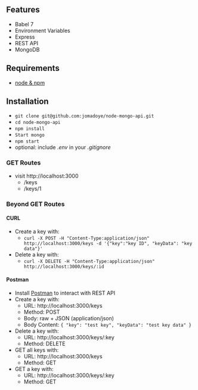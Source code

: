 ## Features

* Babel 7
* Environment Variables
* Express
* REST API
* MongoDB

## Requirements

* [node & npm](https://nodejs.org/en/)

## Installation

* `git clone git@github.com:jomadoye/node-mongo-api.git`
* `cd node-mongo-api`
* `npm install`
* `Start mongo`
* `npm start`
* optional: include *.env* in your *.gitignore*

### GET Routes

* visit http://localhost:3000
  * /keys
  * /keys/1

### Beyond GET Routes

#### CURL

* Create a key with:
  * `curl -X POST -H "Content-Type:application/json" http://localhost:3000/keys -d '{"key":"key ID", "keyData": "key data"}'`
* Delete a key with:
  * `curl -X DELETE -H "Content-Type:application/json" http://localhost:3000/keys/:id`

#### Postman

* Install [Postman](https://www.getpostman.com/apps) to interact with REST API
* Create a key with:
  * URL: http://localhost:3000/keys
  * Method: POST
  * Body: raw + JSON (application/json)
  * Body Content: `{ "key": "test key", "keyData": "test key data" }`
* Delete a key with:
  * URL: http://localhost:3000/keys/:key
  * Method: DELETE
* GET all keys with:
  * URL: http://localhost:3000/keys
  * Method: GET
* GET a key with:
  * URL: http://localhost:3000/keys/:key
  * Method: GET
